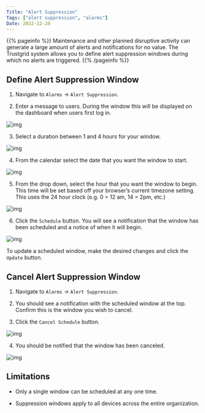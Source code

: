```yaml
---
Title: "Alert Suppression"
Tags: ["alert suppression", "alarms"]
Date: 2022-12-28
---
```


{{% pageinfo %}}
Maintenance and other planned disruptive activity can generate a large amount of alerts and notifications for no value. The Trustgrid system allows you to define alert suppression windows during which no alerts are triggered.
{{% /pageinfo %}}

## Define Alert Suppression Window
1. Navigate to `Alarms` -> `Alert Suppression`.

2. Enter a message to users. During the window this will be displayed on the dashboard when users first log in.

![img](/docs/alarms/message-to-users.png)

3. Select a duration between 1 and 4 hours for your window.

![img](/docs/alarms/duration.png)

4. From the calendar select the date that you want the window to start.

![img](/docs/alarms/calendar-time.png)


5. From the drop down, select the hour that you want the window to begin. This time will be set based off your browser’s current timezone setting. This uses the 24 hour clock (e.g. 0 = 12 am, 14 = 2pm, etc.)

![img](/docs/alarms/schedule-time1.png)

6. Click the `Schedule` button. You will see a notification that the window has been scheduled and a notice of when it will begin.

![img](/docs/alarms/alert-supression.png)

To update a scheduled window, make the desired changes and click the `Update` button.

## Cancel Alert Suppression Window
1. Navigate to `Alarms` -> `Alert Suppression`.

2. You should see a notification with the scheduled window at the top. Confirm this is the window you wish to cancel.

3. Click the `Cancel Schedule` button. 

![img](/docs/alarms/cancel.png)

4. You should be notified that the window has been canceled.

![img](/docs/alarms/removal.png)

## Limitations
- Only a single window can be scheduled at any one time.

- Suppression windows apply to all devices across the entire organization.

